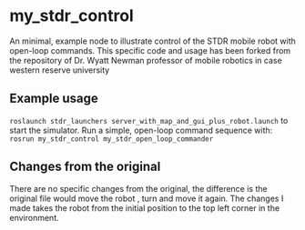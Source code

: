 # my_stdr_control
An minimal, example node to illustrate control of the STDR mobile robot with open-loop commands.
This specific code and usage has been forked from the repository of Dr. Wyatt Newman professor of mobile robotics in case western reserve university

## Example usage
`roslaunch stdr_launchers server_with_map_and_gui_plus_robot.launch`
to start the simulator.  Run a simple, open-loop command sequence with:
`rosrun my_stdr_control my_stdr_open_loop_commander`

## Changes from the original
There are no specific changes from the original, the difference is the original file would move the robot , turn and move it again.
The changes I made takes the robot from the initial position to the top left corner in the environment.


    
